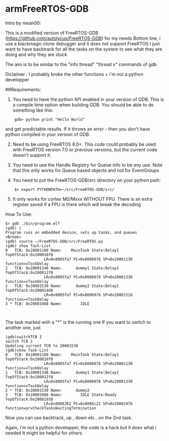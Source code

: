armFreeRTOS-GDB
================

Intro by mean00:

This is a modified version of FreeRTOS-GDB (https://github.com/autolycus/FreeRTOS-GDB) for my needs
Bottom line, i use a blackmagic clone debugger and it does not support FreeRTOS
I just want to have backtrack for all the tasks on the system
to see what they are doing and why they are stuck

The aim is to be similar to the "info thread" "thread x" commands of gdb

Diclaimer : I probably broke the other functions + i'm not a python developper





##Requirements: 

1. You need to have the python API enabled in your version of GDB. This is a 
    compile time option when building GDB. You should be able to do something
	  like this: 
```
	gdb> python print "Hello World" 
```

and get predictable results. If it throws an error - then you don't have 
python compiled in your version of GDB.

2. Need to be using FreeRTOS 8.0+. This code could probably be used with FreeRTOS
    version 7.0 or previous versions, but the current code doesn't support it.

3. You need to use the Handle Registry for Queue info to be any use.
    Note that this only works for Queue based objects and not 
    for EventGroups 

4. You need to put the FreeRTOS-GDB/src directory on your python path: 
```
	$> export PYTHONPATH=~/src/FreeRTOS-GDB/src/
```
5. It only works for cortex M0/Mxxx WITHOUT FPU. There is an extra register saved if a FPU is there which will break the decoding

How To Use: 
```
$> gdb ./bin/program.elf 
(gdb) c 
Program runs on embedded device, sets up tasks, and queues 
<Break>
(gdb) source ~/FreeRTOS-GDB/src/FreeRTOS.py 
(gdb) show Task-List 
0   TCB: 0x20001160 Name:    MainTask State:Delay1 TopOfStack:0x200010f0
                 LR=0x8005fa7 PC=0x8006078 SP=0x20001130 function=vTaskDelay
1   TCB: 0x20001348 Name:      dummy1 State:Delay1 TopOfStack:0x200012f0
                 LR=0x8005fa7 PC=0x8006078 SP=0x20001330 function=vTaskDelay
2   TCB: 0x20001530 Name:      dummy2 State:Delay1 TopOfStack:0x200014d8
                 LR=0x8005fa7 PC=0x8006078 SP=0x20001518 function=vTaskDelay
3 * TCB: 0x20001988 Name:        IDLE 

        
```
The task marked with a "*" is the running one
If you want to switch to another one, just 
```
(gdb)switchTCB 2
switch TCB 2 
Updating current TCB to 20001530
(gdb)show Task-List
0   TCB: 0x20001160 Name:    MainTask State:Delay1 TopOfStack:0x200010f0
                 LR=0x8005fa7 PC=0x8006078 SP=0x20001130 function=vTaskDelay
1   TCB: 0x20001348 Name:      dummy1 State:Delay1 TopOfStack:0x200012f0
                 LR=0x8005fa7 PC=0x8006078 SP=0x20001330 function=vTaskDelay
2 * TCB: 0x20001530 Name:      dummy2 
3   TCB: 0x20001988 Name:        IDLE State:Ready  TopOfStack:0x20001938
                 LR=0x8006361 PC=0x8005c22 SP=0x20001978 function=prvCheckTasksWaitingTermination
```
Now you can use backtrack, up , down etc.. on the 2nd task.

Again, i'm not a python developper, the code is a hack but it does what i needed
It might be helpful for others
